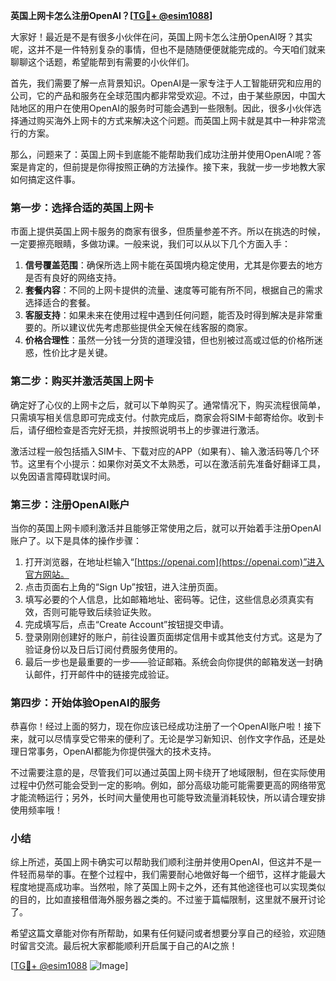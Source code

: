 **英国上网卡怎么注册OpenAI？[[TG💪+ @esim1088](https://t.me/s/esim1088)]**

大家好！最近是不是有很多小伙伴在问，英国上网卡怎么注册OpenAI呀？其实呢，这并不是一件特别复杂的事情，但也不是随随便便就能完成的。今天咱们就来聊聊这个话题，希望能帮到有需要的小伙伴们。

首先，我们需要了解一点背景知识。OpenAI是一家专注于人工智能研究和应用的公司，它的产品和服务在全球范围内都非常受欢迎。不过，由于某些原因，中国大陆地区的用户在使用OpenAI的服务时可能会遇到一些限制。因此，很多小伙伴选择通过购买海外上网卡的方式来解决这个问题。而英国上网卡就是其中一种非常流行的方案。

那么，问题来了：英国上网卡到底能不能帮助我们成功注册并使用OpenAI呢？答案是肯定的，但前提是你得按照正确的方法操作。接下来，我就一步一步地教大家如何搞定这件事。

### 第一步：选择合适的英国上网卡

市面上提供英国上网卡服务的商家有很多，但质量参差不齐。所以在挑选的时候，一定要擦亮眼睛，多做功课。一般来说，我们可以从以下几个方面入手：

1. **信号覆盖范围**：确保所选上网卡能在英国境内稳定使用，尤其是你要去的地方是否有良好的网络支持。
2. **套餐内容**：不同的上网卡提供的流量、速度等可能有所不同，根据自己的需求选择适合的套餐。
3. **客服支持**：如果未来在使用过程中遇到任何问题，能否及时得到解决是非常重要的。所以建议优先考虑那些提供全天候在线客服的商家。
4. **价格合理性**：虽然一分钱一分货的道理没错，但也别被过高或过低的价格所迷惑，性价比才是关键。

### 第二步：购买并激活英国上网卡

确定好了心仪的上网卡之后，就可以下单购买了。通常情况下，购买流程很简单，只需填写相关信息即可完成支付。付款完成后，商家会将SIM卡邮寄给你。收到卡后，请仔细检查是否完好无损，并按照说明书上的步骤进行激活。

激活过程一般包括插入SIM卡、下载对应的APP（如果有）、输入激活码等几个环节。这里有个小提示：如果你对英文不太熟悉，可以在激活前先准备好翻译工具，以免因语言障碍耽误时间。

### 第三步：注册OpenAI账户

当你的英国上网卡顺利激活并且能够正常使用之后，就可以开始着手注册OpenAI账户了。以下是具体的操作步骤：

1. 打开浏览器，在地址栏输入“[https://openai.com](https://openai.com)”进入官方网站。
2. 点击页面右上角的“Sign Up”按钮，进入注册页面。
3. 填写必要的个人信息，比如邮箱地址、密码等。记住，这些信息必须真实有效，否则可能导致后续验证失败。
4. 完成填写后，点击“Create Account”按钮提交申请。
5. 登录刚刚创建好的账户，前往设置页面绑定信用卡或其他支付方式。这是为了验证身份以及日后订阅付费服务使用的。
6. 最后一步也是最重要的一步——验证邮箱。系统会向你提供的邮箱发送一封确认邮件，打开邮件中的链接完成验证。

### 第四步：开始体验OpenAI的服务

恭喜你！经过上面的努力，现在你应该已经成功注册了一个OpenAI账户啦！接下来，就可以尽情享受它带来的便利了。无论是学习新知识、创作文字作品，还是处理日常事务，OpenAI都能为你提供强大的技术支持。

不过需要注意的是，尽管我们可以通过英国上网卡绕开了地域限制，但在实际使用过程中仍然可能会受到一定的影响。例如，部分高级功能可能需要更高的网络带宽才能流畅运行；另外，长时间大量使用也可能导致流量消耗较快，所以请合理安排使用频率哦！

### 小结

综上所述，英国上网卡确实可以帮助我们顺利注册并使用OpenAI，但这并不是一件轻而易举的事。在整个过程中，我们需要耐心地做好每一个细节，这样才能最大程度地提高成功率。当然啦，除了英国上网卡之外，还有其他途径也可以实现类似的目的，比如直接租借海外服务器之类的。不过鉴于篇幅限制，这里就不展开讨论了。

希望这篇文章能对你有所帮助，如果有任何疑问或者想要分享自己的经验，欢迎随时留言交流。最后祝大家都能顺利开启属于自己的AI之旅！

[[TG💪+ @esim1088](https://t.me/s/esim1088) ![Image](https://i.postimg.cc/4NQfJmqS/Snipaste-2025-05-13-00-14-12.png)]